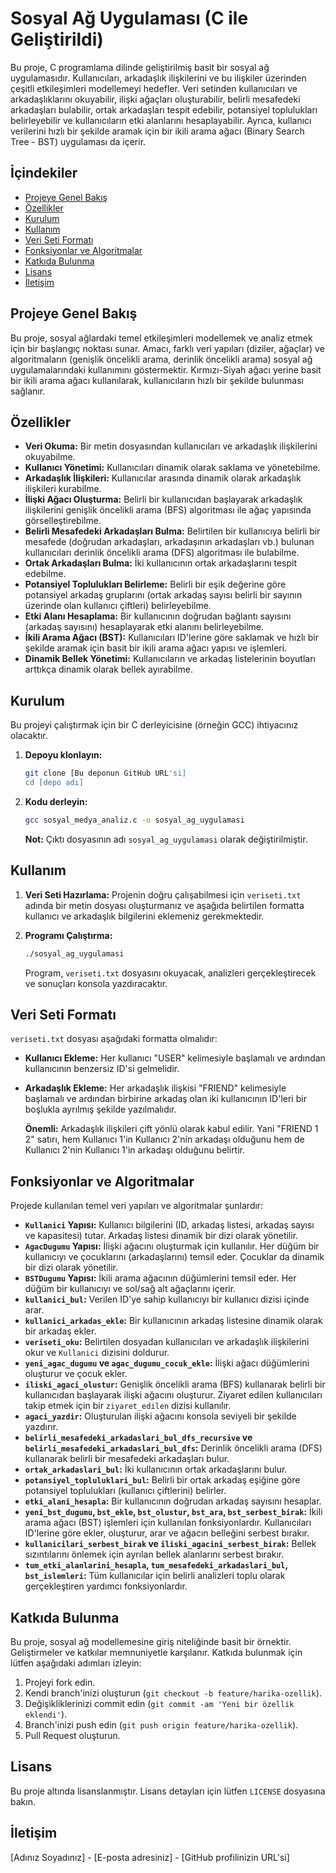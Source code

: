 # Sosyal Ağ Uygulaması (C ile Geliştirildi)

Bu proje, C programlama dilinde geliştirilmiş basit bir sosyal ağ uygulamasıdır. Kullanıcıları, arkadaşlık ilişkilerini ve bu ilişkiler üzerinden çeşitli etkileşimleri modellemeyi hedefler. Veri setinden kullanıcıları ve arkadaşlıklarını okuyabilir, ilişki ağaçları oluşturabilir, belirli mesafedeki arkadaşları bulabilir, ortak arkadaşları tespit edebilir, potansiyel toplulukları belirleyebilir ve kullanıcıların etki alanlarını hesaplayabilir. Ayrıca, kullanıcı verilerini hızlı bir şekilde aramak için bir ikili arama ağacı (Binary Search Tree - BST) uygulaması da içerir.

## İçindekiler

- [Projeye Genel Bakış](#projeye-genel-bakış)
- [Özellikler](#özellikler)
- [Kurulum](#kurulum)
- [Kullanım](#kullanım)
- [Veri Seti Formatı](#veri-seti-formatı)
- [Fonksiyonlar ve Algoritmalar](#fonksiyonlar-ve-algoritmalar)
- [Katkıda Bulunma](#katkıda-bulunma)
- [Lisans](#lisans)
- [İletişim](#iletişim)

## Projeye Genel Bakış

Bu proje, sosyal ağlardaki temel etkileşimleri modellemek ve analiz etmek için bir başlangıç noktası sunar. Amacı, farklı veri yapıları (diziler, ağaçlar) ve algoritmaların (genişlik öncelikli arama, derinlik öncelikli arama) sosyal ağ uygulamalarındaki kullanımını göstermektir. Kırmızı-Siyah ağacı yerine basit bir ikili arama ağacı kullanılarak, kullanıcıların hızlı bir şekilde bulunması sağlanır.

## Özellikler

- **Veri Okuma:** Bir metin dosyasından kullanıcıları ve arkadaşlık ilişkilerini okuyabilme.
- **Kullanıcı Yönetimi:** Kullanıcıları dinamik olarak saklama ve yönetebilme.
- **Arkadaşlık İlişkileri:** Kullanıcılar arasında dinamik olarak arkadaşlık ilişkileri kurabilme.
- **İlişki Ağacı Oluşturma:** Belirli bir kullanıcıdan başlayarak arkadaşlık ilişkilerini genişlik öncelikli arama (BFS) algoritması ile ağaç yapısında görselleştirebilme.
- **Belirli Mesafedeki Arkadaşları Bulma:** Belirtilen bir kullanıcıya belirli bir mesafede (doğrudan arkadaşları, arkadaşının arkadaşları vb.) bulunan kullanıcıları derinlik öncelikli arama (DFS) algoritması ile bulabilme.
- **Ortak Arkadaşları Bulma:** İki kullanıcının ortak arkadaşlarını tespit edebilme.
- **Potansiyel Toplulukları Belirleme:** Belirli bir eşik değerine göre potansiyel arkadaş gruplarını (ortak arkadaş sayısı belirli bir sayının üzerinde olan kullanıcı çiftleri) belirleyebilme.
- **Etki Alanı Hesaplama:** Bir kullanıcının doğrudan bağlantı sayısını (arkadaş sayısını) hesaplayarak etki alanını belirleyebilme.
- **İkili Arama Ağacı (BST):** Kullanıcıları ID'lerine göre saklamak ve hızlı bir şekilde aramak için basit bir ikili arama ağacı yapısı ve işlemleri.
- **Dinamik Bellek Yönetimi:** Kullanıcıların ve arkadaş listelerinin boyutları arttıkça dinamik olarak bellek ayırabilme.

## Kurulum

Bu projeyi çalıştırmak için bir C derleyicisine (örneğin GCC) ihtiyacınız olacaktır.

1.  **Depoyu klonlayın:**
    ```bash
    git clone [Bu deponun GitHub URL'si]
    cd [depo adı]
    ```

2.  **Kodu derleyin:**
    ```bash
    gcc sosyal_medya_analiz.c -o sosyal_ag_uygulamasi
    ```
    **Not:** Çıktı dosyasının adı `sosyal_ag_uygulamasi` olarak değiştirilmiştir.

## Kullanım

1.  **Veri Seti Hazırlama:** Projenin doğru çalışabilmesi için `veriseti.txt` adında bir metin dosyası oluşturmanız ve aşağıda belirtilen formatta kullanıcı ve arkadaşlık bilgilerini eklemeniz gerekmektedir.

2.  **Programı Çalıştırma:**
    ```bash
    ./sosyal_ag_uygulamasi
    ```

    Program, `veriseti.txt` dosyasını okuyacak, analizleri gerçekleştirecek ve sonuçları konsola yazdıracaktır.

## Veri Seti Formatı

`veriseti.txt` dosyası aşağıdaki formatta olmalıdır:

- **Kullanıcı Ekleme:** Her kullanıcı "USER" kelimesiyle başlamalı ve ardından kullanıcının benzersiz ID'si gelmelidir.
- **Arkadaşlık Ekleme:** Her arkadaşlık ilişkisi "FRIEND" kelimesiyle başlamalı ve ardından birbirine arkadaş olan iki kullanıcının ID'leri bir boşlukla ayrılmış şekilde yazılmalıdır.

  **Önemli:** Arkadaşlık ilişkileri çift yönlü olarak kabul edilir. Yani "FRIEND 1 2" satırı, hem Kullanıcı 1'in Kullanıcı 2'nin arkadaşı olduğunu hem de Kullanıcı 2'nin Kullanıcı 1'in arkadaşı olduğunu belirtir.

## Fonksiyonlar ve Algoritmalar

Projede kullanılan temel veri yapıları ve algoritmalar şunlardır:

- **`Kullanici` Yapısı:** Kullanıcı bilgilerini (ID, arkadaş listesi, arkadaş sayısı ve kapasitesi) tutar. Arkadaş listesi dinamik bir dizi olarak yönetilir.
- **`AgacDugumu` Yapısı:** İlişki ağacını oluşturmak için kullanılır. Her düğüm bir kullanıcıyı ve çocuklarını (arkadaşlarını) temsil eder. Çocuklar da dinamik bir dizi olarak yönetilir.
- **`BSTDugumu` Yapısı:** İkili arama ağacının düğümlerini temsil eder. Her düğüm bir kullanıcıyı ve sol/sağ alt ağaçlarını içerir.
- **`kullanici_bul`:** Verilen ID'ye sahip kullanıcıyı bir kullanıcı dizisi içinde arar.
- **`kullanici_arkadas_ekle`:** Bir kullanıcının arkadaş listesine dinamik olarak bir arkadaş ekler.
- **`veriseti_oku`:** Belirtilen dosyadan kullanıcıları ve arkadaşlık ilişkilerini okur ve `Kullanici` dizisini doldurur.
- **`yeni_agac_dugumu` ve `agac_dugumu_cocuk_ekle`:** İlişki ağacı düğümlerini oluşturur ve çocuk ekler.
- **`iliski_agaci_olustur`:** Genişlik öncelikli arama (BFS) kullanarak belirli bir kullanıcıdan başlayarak ilişki ağacını oluşturur. Ziyaret edilen kullanıcıları takip etmek için bir `ziyaret_edilen` dizisi kullanılır.
- **`agaci_yazdir`:** Oluşturulan ilişki ağacını konsola seviyeli bir şekilde yazdırır.
- **`belirli_mesafedeki_arkadaslari_bul_dfs_recursive` ve `belirli_mesafedeki_arkadaslari_bul_dfs`:** Derinlik öncelikli arama (DFS) kullanarak belirli bir mesafedeki arkadaşları bulur.
- **`ortak_arkadaslari_bul`:** İki kullanıcının ortak arkadaşlarını bulur.
- **`potansiyel_topluluklari_bul`:** Belirli bir ortak arkadaş eşiğine göre potansiyel toplulukları (kullanıcı çiftlerini) belirler.
- **`etki_alani_hesapla`:** Bir kullanıcının doğrudan arkadaş sayısını hesaplar.
- **`yeni_bst_dugumu`, `bst_ekle`, `bst_olustur`, `bst_ara`, `bst_serbest_birak`:** İkili arama ağacı (BST) işlemleri için kullanılan fonksiyonlardır. Kullanıcıları ID'lerine göre ekler, oluşturur, arar ve ağacın belleğini serbest bırakır.
- **`kullanicilari_serbest_birak` ve `iliski_agacini_serbest_birak`:** Bellek sızıntılarını önlemek için ayrılan bellek alanlarını serbest bırakır.
- **`tum_etki_alanlarini_hesapla`, `tum_mesafedeki_arkadaslari_bul`, `bst_islemleri`:** Tüm kullanıcılar için belirli analizleri toplu olarak gerçekleştiren yardımcı fonksiyonlardır.

## Katkıda Bulunma

Bu proje, sosyal ağ modellemesine giriş niteliğinde basit bir örnektir. Geliştirmeler ve katkılar memnuniyetle karşılanır. Katkıda bulunmak için lütfen aşağıdaki adımları izleyin:

1.  Projeyi fork edin.
2.  Kendi branch'inizi oluşturun (`git checkout -b feature/harika-ozellik`).
3.  Değişikliklerinizi commit edin (`git commit -am 'Yeni bir özellik eklendi'`).
4.  Branch'inizi push edin (`git push origin feature/harika-ozellik`).
5.  Pull Request oluşturun.

## Lisans

Bu proje altında lisanslanmıştır. Lisans detayları için lütfen `LICENSE` dosyasına bakın.

## İletişim

[Adınız Soyadınız] - [E-posta adresiniz] - [GitHub profilinizin URL'si]
